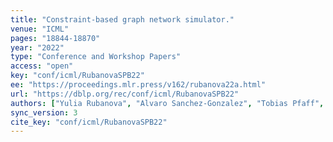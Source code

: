 ```yaml
---
title: "Constraint-based graph network simulator."
venue: "ICML"
pages: "18844-18870"
year: "2022"
type: "Conference and Workshop Papers"
access: "open"
key: "conf/icml/RubanovaSPB22"
ee: "https://proceedings.mlr.press/v162/rubanova22a.html"
url: "https://dblp.org/rec/conf/icml/RubanovaSPB22"
authors: ["Yulia Rubanova", "Alvaro Sanchez-Gonzalez", "Tobias Pfaff", "Peter W. Battaglia"]
sync_version: 3
cite_key: "conf/icml/RubanovaSPB22"
---
```

